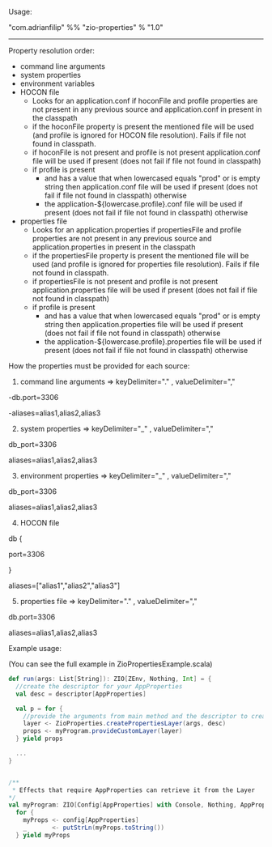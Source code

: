 Usage:

"com.adrianfilip" %% "zio-properties" % "1.0"

------------------------------------------------------------
Property resolution order:
- command line arguments
- system properties
- environment variables
- HOCON file
    - Looks for an application.conf if hoconFile and profile properties are not present in any previous source and application.conf in present in the classpath
    - if the hoconFile property is present the mentioned file will be used (and profile is ignored for HOCON file resolution). Fails if file not found in classpath.
    - if hoconFile is not present and profile is not present application.conf file will be used if present (does not fail if file not found in classpath)
    - if profile is present
        - and has a value that when lowercased equals "prod" or is empty string then application.conf file will be used if present (does not fail if file not found in classpath) otherwise
        - the application-${lowercase.profile}.conf file will be used if present (does not fail if file not found in classpath) otherwise
- properties file
    -  Looks for an application.properties if propertiesFile and profile properties are not present in any previous source and application.properties in present in the classpath
    - if the propertiesFile property is present the mentioned file will be used (and profile is ignored for properties file resolution). Fails if file not found in classpath.
    - if propertiesFile is not present and profile is not present application.properties file will be used if present (does not fail if file not found in classpath)
    - if profile is present
        - and has a value that when lowercased equals "prod" or is empty string then application.properties file will be used if present (does not fail if file not found in classpath) otherwise
        - the application-${lowercase.profile}.properties file will be used if present (does not fail if file not found in classpath) otherwise


How the properties must be provided for each source:

1. command line arguments  => keyDelimiter="." , valueDelimiter="," 

-db.port=3306

-aliases=alias1,alias2,alias3

2. system properties => keyDelimiter="_" , valueDelimiter="," 

db_port=3306

aliases=alias1,alias2,alias3

3. environment properties => keyDelimiter="_" , valueDelimiter="," 

db_port=3306

aliases=alias1,alias2,alias3

4. HOCON file 

db {

  port=3306
  
}

aliases=["alias1","alias2","alias3"]

5. properties file => keyDelimiter="." , valueDelimiter="," 

db.port=3306

aliases=alias1,alias2,alias3


Example usage:

(You can see the full example in ZioPropertiesExample.scala)

```scala
def run(args: List[String]): ZIO[ZEnv, Nothing, Int] = {
  //create the descriptor for your AppProperties
  val desc = descriptor[AppProperties]

  val p = for {
    //provide the arguments from main method and the descriptor to create the Layer
    layer <- ZioProperties.createPropertiesLayer(args, desc)
    props <- myProgram.provideCustomLayer(layer)
  } yield props

  ...
}


/**
 * Effects that require AppProperties can retrieve it from the Layer
*/
val myProgram: ZIO[Config[AppProperties] with Console, Nothing, AppProperties] =
  for {
    myProps <- config[AppProperties]
    _       <- putStrLn(myProps.toString())
  } yield myProps
  
```

